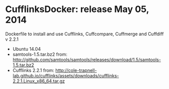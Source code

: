 # CufflinksDocker: release May 05, 2014
Dockerfile to install and use Cufflinks, Cuffcompare, Cuffmerge and Cuffdiff v 2.2.1

- Ubuntu 14.04
- samtools-1.5.tar.bz2 from: http://github.com/samtools/samtools/releases/download/1.5/samtools-1.5.tar.bz2
- Cufflinks 2.2.1 from: http://cole-trapnell-lab.github.io/cufflinks/assets/downloads/cufflinks-2.2.1.Linux_x86_64.tar.gz
